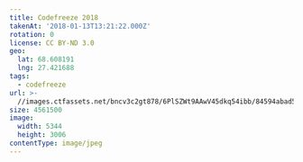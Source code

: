 ```yaml
---
title: Codefreeze 2018
takenAt: '2018-01-13T13:21:22.000Z'
rotation: 0
license: CC BY-ND 3.0
geo:
  lat: 68.608191
  lng: 27.421688
tags:
  - codefreeze
url: >-
  //images.ctfassets.net/bncv3c2gt878/6PlSZWt9AAwV45dkq54ibb/84594abad5b2b714a4664c820c326132/codefreeze-2018_28023290179_o
size: 4561500
image:
  width: 5344
  height: 3006
contentType: image/jpeg
---
```



